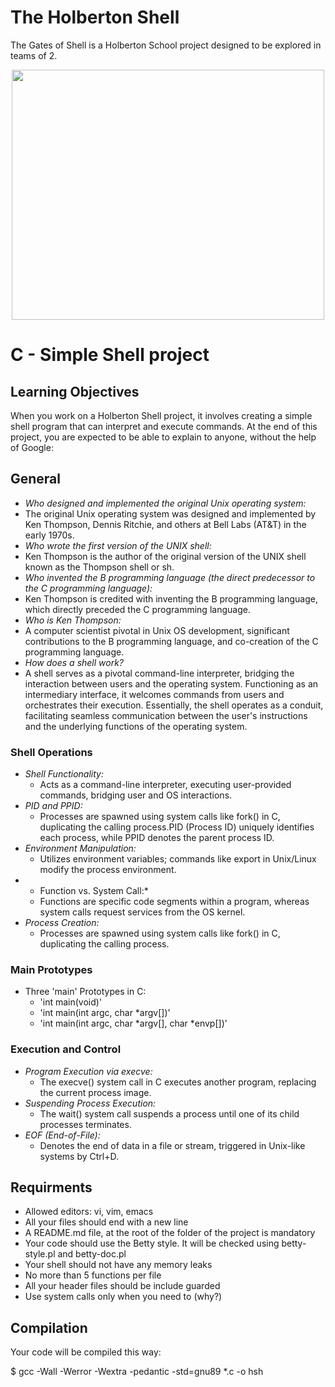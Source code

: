 <h1> The Holberton Shell </h1></p>

The Gates of Shell is a Holberton School project designed to be explored in teams of 2.
<p align="center">
<img src="https://blog.holbertonschool.com/wp-content/uploads/2019/04/instagram_feed180-1024x1024.jpg" width="500" height="400">
<h1> C - Simple Shell project </h1></p>

## Learning Objectives
When you work on a Holberton Shell project, it involves creating a simple shell program that can interpret and execute commands. At the end of this project, you are expected to be able to explain to anyone, without the help of Google:


## General


- *Who designed and implemented the original Unix operating system:*
 - The original Unix operating system was designed and implemented by Ken Thompson, Dennis Ritchie, and others at Bell Labs (AT&T) in the early 1970s.
- *Who wrote the first version of the UNIX shell:*
 - Ken Thompson is the author of the original version of the UNIX shell known as the Thompson shell or sh.
- *Who invented the B programming language (the direct predecessor to the C programming language):*
 - Ken Thompson is credited with inventing the B programming language, which directly preceded the C programming language.
- *Who is Ken Thompson:*
 - A computer scientist pivotal in Unix OS development, significant contributions to the B programming language, and co-creation of the C programming language.
- *How does a shell work?*
 - A shell serves as a pivotal command-line interpreter, bridging the interaction between users and the operating system. Functioning as an intermediary interface, it welcomes commands from users and orchestrates their execution. Essentially, the shell operates as a conduit, facilitating seamless communication between the user's instructions and the underlying functions of the operating system.

### Shell Operations

- *Shell Functionality:*
  - Acts as a command-line interpreter, executing user-provided commands, bridging user and OS interactions.
- *PID and PPID:*
  - Processes are spawned using system calls like fork() in C, duplicating the calling process.PID (Process ID) uniquely identifies each process, while PPID denotes the parent process ID.
- *Environment Manipulation:*
  - Utilizes environment variables; commands like export in Unix/Linux modify the process environment.
- * Function vs. System Call:*
  - Functions are specific code segments within a program, whereas system calls request services from the OS kernel.
- *Process Creation:*
  - Processes are spawned using system calls like fork() in C, duplicating the calling process.

### Main Prototypes

- Three 'main' Prototypes in C:
  - 'int main(void)'
  - 'int main(int argc, char *argv[])'
  - 'int main(int argc, char *argv[], char *envp[])'

### Execution and Control

- *Program Execution via execve:*
  - The execve() system call in C executes another program, replacing the current process image.
- *Suspending Process Execution:*
  - The wait() system call suspends a process until one of its child processes terminates.
- *EOF (End-of-File):*
  - Denotes the end of data in a file or stream, triggered in Unix-like systems by Ctrl+D.


## Requirments


*	Allowed editors: vi, vim, emacs
*	All your files should end with a new line
*	A README.md file, at the root of the folder of the project is mandatory
*	Your code should use the Betty style. It will be checked using betty-style.pl and betty-doc.pl
*	Your shell should not have any memory leaks
*	No more than 5 functions per file
*	All your header files should be include guarded
*	Use system calls only when you need to (why?)

## Compilation

Your code will be compiled this way:


$ gcc -Wall -Werror -Wextra -pedantic -std=gnu89 *.c -o hsh

